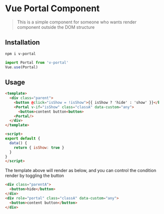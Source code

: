 # Vue Portal Component

> This is a simple component for someone who wants render component outside the DOM structure

## Installation

```bash
npm i v-portal
```

```js
import Portal from 'v-portal'
Vue.use(Portal)
```

## Usage

```html
<template>
  <div class="parent">
    <button @click="isShow = !isShow">{{ isShow ? 'hide' : 'show' }}</button>
    <Portal v-if="isShow" class="classA" data-custom="any">
      <button>content button<button>
    <Portal/>
  </div>
</template>

<script>
export default {
  data() {
    return { isShow: true }
  }
}
</script>
```

The template above will render as below, and you can control the condition render by toggling the button

```html
<div class="parentA">
  <button>hide</button>
</div>
<div role="portal" class="classA" data-custom="any">
  <button>content button</button>
</div>
```